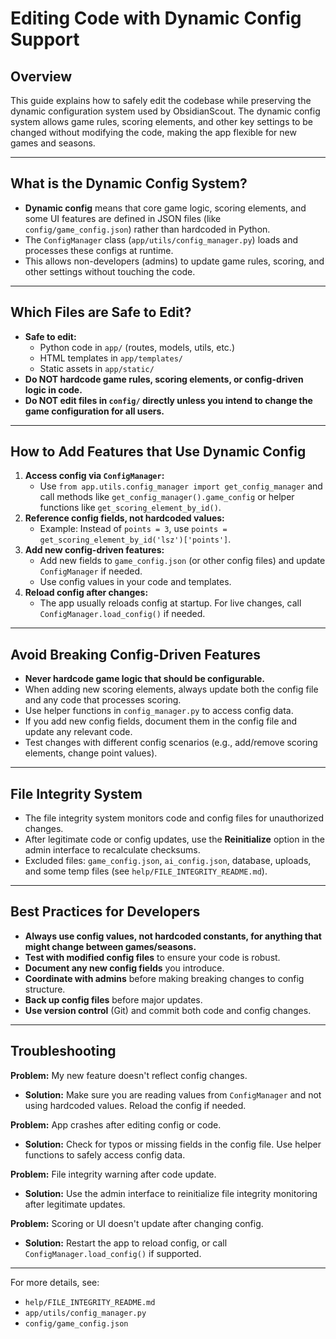 # Editing Code with Dynamic Config Support

## Overview

This guide explains how to safely edit the codebase while preserving the dynamic configuration system used by ObsidianScout. The dynamic config system allows game rules, scoring elements, and other key settings to be changed without modifying the code, making the app flexible for new games and seasons.

---

## What is the Dynamic Config System?

- **Dynamic config** means that core game logic, scoring elements, and some UI features are defined in JSON files (like `config/game_config.json`) rather than hardcoded in Python.
- The `ConfigManager` class (`app/utils/config_manager.py`) loads and processes these configs at runtime.
- This allows non-developers (admins) to update game rules, scoring, and other settings without touching the code.

---

## Which Files are Safe to Edit?

- **Safe to edit:**
  - Python code in `app/` (routes, models, utils, etc.)
  - HTML templates in `app/templates/`
  - Static assets in `app/static/`
- **Do NOT hardcode game rules, scoring elements, or config-driven logic in code.**
- **Do NOT edit files in `config/` directly unless you intend to change the game configuration for all users.**

---

## How to Add Features that Use Dynamic Config

1. **Access config via `ConfigManager`:**
   - Use `from app.utils.config_manager import get_config_manager` and call methods like `get_config_manager().game_config` or helper functions like `get_scoring_element_by_id()`.
2. **Reference config fields, not hardcoded values:**
   - Example: Instead of `points = 3`, use `points = get_scoring_element_by_id('lsz')['points']`.
3. **Add new config-driven features:**
   - Add new fields to `game_config.json` (or other config files) and update `ConfigManager` if needed.
   - Use config values in your code and templates.
4. **Reload config after changes:**
   - The app usually reloads config at startup. For live changes, call `ConfigManager.load_config()` if needed.

---

## Avoid Breaking Config-Driven Features

- **Never hardcode game logic that should be configurable.**
- When adding new scoring elements, always update both the config file and any code that processes scoring.
- Use helper functions in `config_manager.py` to access config data.
- If you add new config fields, document them in the config file and update any relevant code.
- Test changes with different config scenarios (e.g., add/remove scoring elements, change point values).

---

## File Integrity System

- The file integrity system monitors code and config files for unauthorized changes.
- After legitimate code or config updates, use the **Reinitialize** option in the admin interface to recalculate checksums.
- Excluded files: `game_config.json`, `ai_config.json`, database, uploads, and some temp files (see `help/FILE_INTEGRITY_README.md`).

---

## Best Practices for Developers

- **Always use config values, not hardcoded constants, for anything that might change between games/seasons.**
- **Test with modified config files** to ensure your code is robust.
- **Document any new config fields** you introduce.
- **Coordinate with admins** before making breaking changes to config structure.
- **Back up config files** before major updates.
- **Use version control** (Git) and commit both code and config changes.

---

## Troubleshooting

**Problem:** My new feature doesn't reflect config changes.
- **Solution:** Make sure you are reading values from `ConfigManager` and not using hardcoded values. Reload the config if needed.

**Problem:** App crashes after editing config or code.
- **Solution:** Check for typos or missing fields in the config file. Use helper functions to safely access config data.

**Problem:** File integrity warning after code update.
- **Solution:** Use the admin interface to reinitialize file integrity monitoring after legitimate updates.

**Problem:** Scoring or UI doesn't update after changing config.
- **Solution:** Restart the app to reload config, or call `ConfigManager.load_config()` if supported.

---

For more details, see:
- `help/FILE_INTEGRITY_README.md`
- `app/utils/config_manager.py`
- `config/game_config.json` 